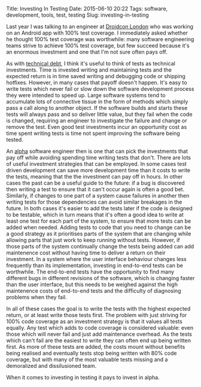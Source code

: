 Title: Investing In Testing
Date: 2015-06-10 20:22
Tags: software, development, tools, test, testing
Slug: investing-in-testing

Last year I was talking to an engineer at [Droidcon
London](https://uk.droidcon.com/2015/) who was working on an Android
app with 100% test coverage. I immediately asked whether he thought
100% test coverage was worthwhile: many software engineering teams
strive to achieve 100% test coverage, but few succeed because it's an
enormous investment and one that I'm not sure often pays off.

As with [technical debt](https://en.wikipedia.org/wiki/Technical_debt),
I think it's useful to think of tests as technical investments. Time
is invested writing and maintaining tests and the expected return is
in time saved writing and debugging code or shipping
hotfixes. However, in many cases that payoff doesn't happen. It's easy
to write tests which never fail or slow down the software development
process they were intended to speed up. Large software systems tend to
accumulate lots of connective tissue in the form of methods which
simply pass a call along to another object. If the software builds and
starts these tests will always pass and so deliver little value, but
they fail when the code is changed, requiring an engineer to
investigate the failure and change or remove the test. Even good test
investments incur an opportunity cost as time spent writing tests is
time not spent improving the software being tested.

An [alpha](https://en.wikipedia.org/wiki/Alpha_%28finance%29) software
engineer then is one that can pick the investments that pay off while
avoiding spending time writing tests that don't. There are lots of
useful investment strategies that can be employed. In some cases test
driven development can save more development time than it costs to
write the tests, meaning that the the investment can pay off in
hours. In other cases the past can be a useful guide to the future: if
a bug is discovered then writing a test to ensure that it can't occur
again is often a good bet. Similarly, if changes to one part of a
system cause failures in another then writing tests for those
dependencies can avoid similar breakages in the future. In both cases
it's easier to add the tests later if the code is designed to be
testable, which in turn means that it's often a good idea to write at
least one test for each part of the system, to ensure that more tests
can be added when needed. Adding tests to code that you need to change
can be a good strategy as it prioritises parts of the system that are
changing while allowing parts that just work to keep running without
tests. However, if those parts of the system continually change the
tests being added can add maintenence cost without having time to
deliver a return on their investment. In a system where the user
interface behaviour changes less frequently than its implementation,
investing in end-to-end tests can be worthwhile. The end-to-end tests
have the opportunity to find many different bugs in different
revisions of the software, which is changing faster than the user
interface, but this needs to be weighed against the high maintenence
costs of end-to-end tests and the difficulty of diagnosing problems
when they fail.

In all of these cases the goal is to write the tests with the highest
expected return, or at least write those tests first. The problem with
just striving for 100% code coverage as an investment strategy is that
it values all tests equally. Any test which adds to code coverage is
considered valuable: even those which will never fail and just add
maintenance overhead. As the tests which can't fail are the easiest to
write they can often end up being written first. As more of these
tests are added, the costs mount without benefits being realised and
eventually tests stop being written with 80% code coverage, but with
many of the most valuable tests missing and a demoralized and
dissilusioned team.

When it comes to investing in testing it pays to invest in alpha.